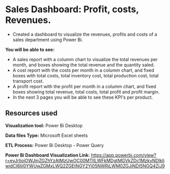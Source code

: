 # Sales Dashboard: Profit, costs, Revenues.

* Created a dashboard to visualize the revenues, profits and costs of a sales department using Power Bi.

**You will be able to see:**
* A sales report with a columm chart to visualize the total revenues per month, and boxes showing the total revenue and the quantity saled.
* A cost report with the costs per month in a columm chart, and fixed boxes with total costs, total inventory cost, total production cost, total transport cost.
* A profit report with the profit per month in a columm chart, and fixed boxes showing total revenue, total costs, total profit and profit margin.
* In the next 3 pages you will be able to see these KPI's per product.

## Resources used

**Visualization tool:** Power Bi Desktop

**Data files Type:** Microsoft Excel sheets

**ETL Process:** Power Bi Desktop - Power Query

**Power Bi Dashboard Visualization Link:** https://app.powerbi.com/view?r=eyJrIjoiOWJmZGZhYzAtMzUwOC00MTllLWFkMDgtMGVkZDc1MzkyNDlkIiwidCI6IjI0YWUwZGMxLWQ2ZGEtNGY2Yi05NWRjLWM0ZGJiNDI5NGQ4ZiJ9
